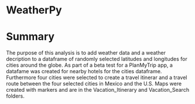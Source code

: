 # WeatherPy

# Summary
The purpose of this analysis is to add weather data and a weather decription to a dataframe of randomly selected latitudes and longitudes for cities around the globe. As part of a beta test for a PlanMyTrip app, a datafame was created for nearby hotels for the cities dataframe. Furthermore four cities were selected to create a travel itinerar and a travel route between the four selected cities in Mexico and the U.S. Maps were created with markers and are in the Vacation_Itinerary and Vacation_Search folders. 
